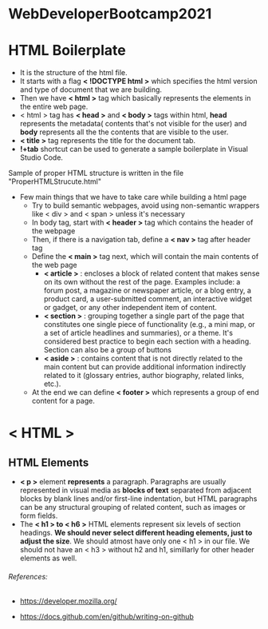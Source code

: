 # WebDeveloperBootcamp2021

# HTML Boilerplate
- It is the structure of the html file.
- It starts with a flag **< !DOCTYPE html >** which specifies the html version and type of document that we are building.
- Then we have **< html >** tag which basically represents the elements in the entire web page.
- < html > tag has **< head >** and **< body >** tags within html, **head** represents the metadata( contents that's not visible for the user) and **body** represents all the the contents that are visible to the user.
- **< title >** tag represents the title for the document tab.
- **!+tab** shortcut can be used to generate a sample boilerplate in Visual Studio Code.

Sample of proper HTML structure is written in the file "ProperHTMLStrucute.html"<br>
- Few main things that we have to take care while building a html page
  - Try to build semantic webpages, avoid using non-semantic wrappers like < div > and < span >  unless it's necessary
  - In body tag, start with **< header >** tag which contains the header of the webpage
  - Then, if there is a navigation tab, define a **< nav >** tag after header tag
  - Define the **< main >** tag next, which will contain the main contents of the web page
    - **< article >** : encloses a block of related content that makes sense on its own without the rest of the page. Examples include: a forum post, a magazine or newspaper article, or a blog entry, a product card, a user-submitted comment, an interactive widget or gadget, or any other independent item of content.
    - **< section >** : grouping together a single part of the page that constitutes one single piece of functionality (e.g., a mini map, or a set of article headlines and summaries), or a theme. It's considered best practice to begin each section with a heading. Section can also be a group of buttons
    - **< aside >** : contains content that is not directly related to the main content but can provide additional information indirectly related to it (glossary entries, author biography, related links, etc.).
  - At the end we can define **< footer >** which represents a group of end content for a page.

# < HTML >
  
  ## HTML Elements
  * **< p >** element **represents** a paragraph. Paragraphs are usually represented in visual media as **blocks of text** separated from adjacent blocks by blank lines and/or first-line indentation, but HTML paragraphs can be any structural grouping of related content, such as images or form fields.
  * The **< h1 > to < h6 >** HTML elements represent six levels of section headings. **We should never select different heading elements, just to adjust the size**. We should atmost have only one < h1 > in our file. We should not have an < h3 > without h2 and h1, simillarly for other header elements as well.
  

  
 ###### References:
  * https://developer.mozilla.org/
  - https://docs.github.com/en/github/writing-on-github
